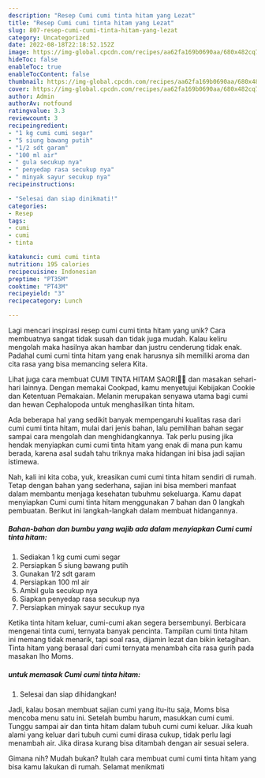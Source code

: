 ```yaml
---
description: "Resep Cumi cumi tinta hitam yang Lezat"
title: "Resep Cumi cumi tinta hitam yang Lezat"
slug: 807-resep-cumi-cumi-tinta-hitam-yang-lezat
category: Uncategorized
date: 2022-08-18T22:18:52.152Z
image: https://img-global.cpcdn.com/recipes/aa62fa169b0690aa/680x482cq70/cumi-cumi-tinta-hitam-foto-resep-utama.jpg
hideToc: false
enableToc: true
enableTocContent: false
thumbnail: https://img-global.cpcdn.com/recipes/aa62fa169b0690aa/680x482cq70/cumi-cumi-tinta-hitam-foto-resep-utama.jpg
cover: https://img-global.cpcdn.com/recipes/aa62fa169b0690aa/680x482cq70/cumi-cumi-tinta-hitam-foto-resep-utama.jpg
author: Admin
authorAv: notfound
ratingvalue: 3.3
reviewcount: 3
recipeingredient:
- "1 kg cumi cumi segar"
- "5 siung bawang putih"
- "1/2 sdt garam"
- "100 ml air"
- " gula secukup nya"
- " penyedap rasa secukup nya"
- " minyak sayur secukup nya"
recipeinstructions:

- "Selesai dan siap dinikmati!"
categories:
- Resep
tags:
- cumi
- cumi
- tinta

katakunci: cumi cumi tinta 
nutrition: 195 calories
recipecuisine: Indonesian
preptime: "PT35M"
cooktime: "PT43M"
recipeyield: "3"
recipecategory: Lunch

---
```





Lagi mencari inspirasi resep cumi cumi tinta hitam yang unik? Cara membuatnya sangat tidak susah dan tidak juga mudah. Kalau keliru mengolah maka hasilnya akan hambar dan justru cenderung tidak enak. Padahal cumi cumi tinta hitam yang enak harusnya sih memiliki aroma dan cita rasa yang bisa memancing selera Kita.





Lihat juga cara membuat CUMI TINTA HITAM SAORI🐙🐙 dan masakan sehari-hari lainnya. Dengan memakai Cookpad, kamu menyetujui Kebijakan Cookie dan Ketentuan Pemakaian. Melanin merupakan senyawa utama bagi cumi dan hewan Cephalopoda untuk menghasilkan tinta hitam.

Ada beberapa hal yang sedikit banyak mempengaruhi kualitas rasa dari cumi cumi tinta hitam, mulai dari jenis bahan, lalu pemilihan bahan segar sampai cara mengolah dan menghidangkannya. Tak perlu pusing jika hendak menyiapkan cumi cumi tinta hitam yang enak di mana pun kamu berada, karena asal sudah tahu triknya maka hidangan ini bisa jadi sajian istimewa.






Nah, kali ini kita coba, yuk, kreasikan cumi cumi tinta hitam sendiri di rumah. Tetap dengan bahan yang sederhana, sajian ini bisa memberi manfaat dalam membantu menjaga kesehatan tubuhmu sekeluarga. Kamu dapat menyiapkan Cumi cumi tinta hitam menggunakan 7 bahan dan 0 langkah pembuatan. Berikut ini langkah-langkah dalam membuat hidangannya.

<!--inarticleads1-->

##### Bahan-bahan dan bumbu yang wajib ada dalam menyiapkan Cumi cumi tinta hitam:

1. Sediakan 1 kg cumi cumi segar
1. Persiapkan 5 siung bawang putih
1. Gunakan 1/2 sdt garam
1. Persiapkan 100 ml air
1. Ambil  gula secukup nya
1. Siapkan  penyedap rasa secukup nya
1. Persiapkan  minyak sayur secukup nya


Ketika tinta hitam keluar, cumi-cumi akan segera bersembunyi. Berbicara mengenai tinta cumi, ternyata banyak pencinta. Tampilan cumi tinta hitam ini memang tidak menarik, tapi soal rasa, dijamin lezat dan bikin ketagihan. Tinta hitam yang berasal dari cumi ternyata menambah cita rasa gurih pada masakan lho Moms. 

<!--inarticleads2-->

#####  untuk memasak Cumi cumi tinta hitam:


1. Selesai dan siap dihidangkan!

Jadi, kalau bosan membuat sajian cumi yang itu-itu saja, Moms bisa mencoba menu satu ini. Setelah bumbu harum, masukkan cumi cumi. Tunggu sampai air dan tinta hitam dalam tubuh cumi cumi keluar. Jika kuah alami yang keluar dari tubuh cumi cumi dirasa cukup, tidak perlu lagi menambah air. Jika dirasa kurang bisa ditambah dengan air sesuai selera. 

Gimana nih? Mudah bukan? Itulah cara membuat cumi cumi tinta hitam yang bisa kamu lakukan di rumah. Selamat menikmati
